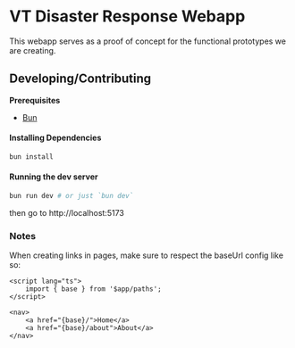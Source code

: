# VT Disaster Response Webapp

This webapp serves as a proof of concept for the functional prototypes we are creating.

## Developing/Contributing

**Prerequisites**

- [Bun](https://bun.sh/)

#### Installing Dependencies

```sh
bun install
```

#### Running the dev server

```sh
bun run dev # or just `bun dev`
```

then go to http://localhost:5173

### Notes

When creating links in pages, make sure to respect the baseUrl config like so:

```svelte
<script lang="ts">
	import { base } from '$app/paths';
</script>

<nav>
	<a href="{base}/">Home</a>
	<a href="{base}/about">About</a>
</nav>
```
